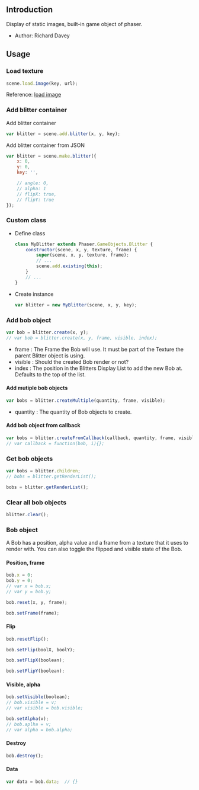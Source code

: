## Introduction

Display of static images, built-in game object of phaser.

- Author: Richard Davey

## Usage

### Load texture

```javascript
scene.load.image(key, url);
```

Reference: [load image](loader.md#image)

### Add blitter container

Add blitter container

```javascript
var blitter = scene.add.blitter(x, y, key);
```

Add blitter container from JSON

```javascript
var blitter = scene.make.blitter({
    x: 0,
    y: 0,
    key: '',

    // angle: 0,
    // alpha: 1
    // flipX: true,
    // flipY: true
});
```

### Custom class

- Define class
    ```javascript
    class MyBlitter extends Phaser.GameObjects.Blitter {
        constructor(scene, x, y, texture, frame) {
            super(scene, x, y, texture, frame);
            // ...
            scene.add.existing(this);
        }
        // ...
    }
    ```
- Create instance
    ```javascript
    var blitter = new MyBlitter(scene, x, y, key);
    ```

### Add bob object

```javascript
var bob = blitter.create(x, y);
// var bob = blitter.create(x, y, frame, visible, index);
```

- frame : The Frame the Bob will use. It must be part of the Texture the parent Blitter object is using.
- visible : Should the created Bob render or not?
- index : The position in the Blitters Display List to add the new Bob at. Defaults to the top of the list.

#### Add mutiple bob objects

```javascript
var bobs = blitter.createMultiple(quantity, frame, visible);
```

- quantity : The quantity of Bob objects to create.

#### Add bob object from callback

```javascript
var bobs = blitter.createFromCallback(callback, quantity, frame, visible)
// var callback = function(bob, i){};
```

### Get bob objects

```javascript
var bobs = blitter.children;
// bobs = blitter.getRenderList();
```

```javascript
bobs = blitter.getRenderList();
```

### Clear all bob objects

```javascript
blitter.clear();
```

### Bob object

A Bob has a position, alpha value and a frame from a texture that it uses to render with. You can also toggle the flipped and visible state of the Bob.

#### Position, frame

```javascript
bob.x = 0;
bob.y = 0;
// var x = bob.x;
// var y = bob.y;
```

```javascript
bob.reset(x, y, frame);
```

```javascript
bob.setFrame(frame);
```

#### Flip

```javascript
bob.resetFlip();
```

```javascript
bob.setFlip(boolX, boolY);
```

```javascript
bob.setFlipX(boolean);
```

```javascript
bob.setFlipY(boolean);
```

#### Visible, alpha

```javascript
bob.setVisible(boolean);
// bob.visible = v;
// var visible = bob.visible;
```

```javascript
bob.setAlpha(v);
// bob.aplha = v;
// var alpha = bob.alpha;
```

#### Destroy

```javascript
bob.destroy();
```

#### Data

```javascript
var data = bob.data;  // {}
```